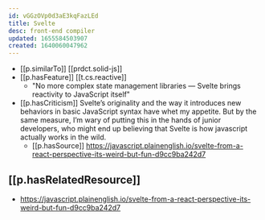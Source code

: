 ```yaml
---
id: vGGzOVp0d3aE3kqFazLEd
title: Svelte
desc: front-end compiler
updated: 1655584503907
created: 1640060047962
---
```




- [[p.similarTo]] [[prdct.solid-js]]
- [[p.hasFeature]] [[t.cs.reactive]]
  - "No more complex state management libraries — Svelte brings reactivity to JavaScript itself"
- [[p.hasCriticism]] Svelte’s originality and the way it introduces new behaviors in basic JavaScript syntax have whet my appetite. But by the same measure, I’m wary of putting this in the hands of junior developers, who might end up believing that Svelte is how javascript actually works in the wild.
  - [[p.hasSource]] https://javascript.plainenglish.io/svelte-from-a-react-perspective-its-weird-but-fun-d9cc9ba242d7
  

## [[p.hasRelatedResource]]

- https://javascript.plainenglish.io/svelte-from-a-react-perspective-its-weird-but-fun-d9cc9ba242d7
